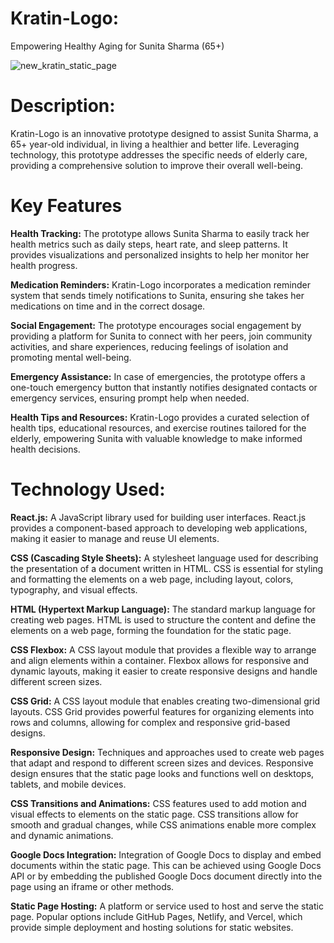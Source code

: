 # Kratin-Logo: 
Empowering Healthy Aging for Sunita Sharma (65+)

![new_kratin_static_page](https://github.com/ashokegorlu/kratin-company-assignment/assets/126849790/b4e5bfeb-a7a1-4483-9286-02e90c682ac2)


# Description: 
Kratin-Logo is an innovative prototype designed to assist Sunita Sharma, a 65+ year-old individual, in living a healthier and better life. Leveraging technology, this prototype addresses the specific needs of elderly care, providing a comprehensive solution to improve their overall well-being. 

# Key Features
**Health Tracking:** The prototype allows Sunita Sharma to easily track her health metrics such as daily steps, heart rate, and sleep patterns. It provides visualizations and personalized insights to help her monitor her health progress.

**Medication Reminders:** Kratin-Logo incorporates a medication reminder system that sends timely notifications to Sunita, ensuring she takes her medications on time and in the correct dosage.

**Social Engagement:** The prototype encourages social engagement by providing a platform for Sunita to connect with her peers, join community activities, and share experiences, reducing feelings of isolation and promoting mental well-being.

**Emergency Assistance:** In case of emergencies, the prototype offers a one-touch emergency button that instantly notifies designated contacts or emergency services, ensuring prompt help when needed.

**Health Tips and Resources:** Kratin-Logo provides a curated selection of health tips, educational resources, and exercise routines tailored for the elderly, empowering Sunita with valuable knowledge to make informed health decisions.

# Technology Used:
**React.js:** A JavaScript library used for building user interfaces. React.js provides a component-based approach to developing web applications, making it easier to manage and reuse UI elements.

**CSS (Cascading Style Sheets):** A stylesheet language used for describing the presentation of a document written in HTML. CSS is essential for styling and formatting the elements on a web page, including layout, colors, typography, and visual effects.

**HTML (Hypertext Markup Language):** The standard markup language for creating web pages. HTML is used to structure the content and define the elements on a web page, forming the foundation for the static page.

**CSS Flexbox:** A CSS layout module that provides a flexible way to arrange and align elements within a container. Flexbox allows for responsive and dynamic layouts, making it easier to create responsive designs and handle different screen sizes.

**CSS Grid:** A CSS layout module that enables creating two-dimensional grid layouts. CSS Grid provides powerful features for organizing elements into rows and columns, allowing for complex and responsive grid-based designs.

**Responsive Design:** Techniques and approaches used to create web pages that adapt and respond to different screen sizes and devices. Responsive design ensures that the static page looks and functions well on desktops, tablets, and mobile devices.

**CSS Transitions and Animations:** CSS features used to add motion and visual effects to elements on the static page. CSS transitions allow for smooth and gradual changes, while CSS animations enable more complex and dynamic animations.

**Google Docs Integration:** Integration of Google Docs to display and embed documents within the static page. This can be achieved using Google Docs API or by embedding the published Google Docs document directly into the page using an iframe or other methods.

**Static Page Hosting:** A platform or service used to host and serve the static page. Popular options include GitHub Pages, Netlify, and Vercel, which provide simple deployment and hosting solutions for static websites.
